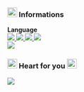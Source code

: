 ### <a href="https://github.com/newlynameds" target="_blank"><img src="https://github.com/newlynameds/newlynameds/blob/master/images/rainbow.star.gif?raw=true" width="22px"></a> Informations
**Language** <br>
<a href="https://fr.wikipedia.org/wiki/HTML5" target="_blank">
  <img src="https://github.com/newlynameds/newlynameds/blob/master/images/dev.html.svg?raw=true">
</a> 
<a href="https://fr.wikipedia.org/wiki/JavaScript" target="_blank">
  <img src="https://github.com/newlynameds/newlynameds/blob/master/images/dev.js.svg?raw=true">
</a> 
<a href="https://fr.wikipedia.org/wiki/Feuilles_de_style_en_cascade" target="_blank">
  <img src="https://github.com/newlynameds/newlynameds/blob/master/images/dev.css.svg?raw=true">
</a> 
<a href="https://fr.wikipedia.org/wiki/PHP" target="_blank">
  <img src="https://github.com/newlynameds/newlynameds/blob/master/images/dev.php.svg?raw=true">
</a>
<br>
<a href="https://fr.wikipedia.org/wiki/Node.js" target="_blank">
  <img src="https://github.com/newlynameds/newlynameds/blob/master/images/dev.nodejs.svg?raw=true">
</a>
### <a href="https://github.com/newlynameds" target="_blank"><img src="https://github.com/newlynameds/newlynameds/blob/master/images/crystal.green.png?raw=true" width="22px"></a> Heart for you <a href="https://github.com/newlynameds" target="_blank"><img src="https://github.com/newlynameds/newlynameds/blob/master/images/crystal.red.png?raw=true" width="22px"></a>
<a href="https://allmylinks.com/newly" target="_blank"><img src="https://discord.c99.nl/widget/theme-2/637228770541043733.png"></a>
